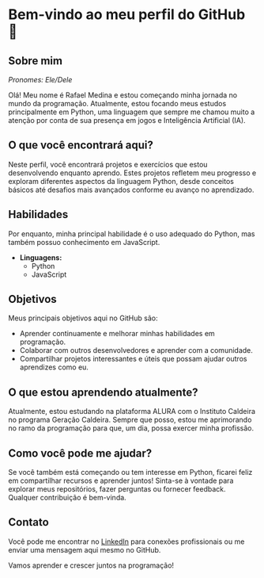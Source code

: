 # Bem-vindo ao meu perfil do GitHub 👋

## Sobre mim

*Pronomes: Ele/Dele*

Olá! Meu nome é Rafael Medina e estou começando minha jornada no mundo da programação. Atualmente, estou focando meus estudos principalmente em Python, uma linguagem que sempre me chamou muito a atenção por conta de sua presença em jogos e Inteligência Artificial (IA).

## O que você encontrará aqui?

Neste perfil, você encontrará projetos e exercícios que estou desenvolvendo enquanto aprendo. Estes projetos refletem meu progresso e exploram diferentes aspectos da linguagem Python, desde conceitos básicos até desafios mais avançados conforme eu avanço no aprendizado.

## Habilidades

Por enquanto, minha principal habilidade é o uso adequado do Python, mas também possuo conhecimento em JavaScript.

- **Linguagens:**
  - Python
  - JavaScript

## Objetivos

Meus principais objetivos aqui no GitHub são:

- Aprender continuamente e melhorar minhas habilidades em programação.
- Colaborar com outros desenvolvedores e aprender com a comunidade.
- Compartilhar projetos interessantes e úteis que possam ajudar outros aprendizes como eu.

## O que estou aprendendo atualmente?

Atualmente, estou estudando na plataforma ALURA com o Instituto Caldeira no programa Geração Caldeira. Sempre que posso, estou me aprimorando no ramo da programação para que, um dia, possa exercer minha profissão.

## Como você pode me ajudar?

Se você também está começando ou tem interesse em Python, ficarei feliz em compartilhar recursos e aprender juntos! Sinta-se à vontade para explorar meus repositórios, fazer perguntas ou fornecer feedback. Qualquer contribuição é bem-vinda.

## Contato

Você pode me encontrar no [LinkedIn](https://www.linkedin.com/in/rafael-medina-6669ba2b7/) para conexões profissionais ou me enviar uma mensagem aqui mesmo no GitHub.

Vamos aprender e crescer juntos na programação!
